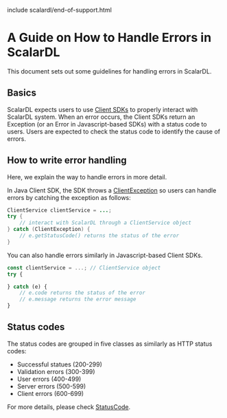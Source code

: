 include scalardl/end-of-support.html

# A Guide on How to Handle Errors in ScalarDL

This document sets out some guidelines for handling errors in ScalarDL.

## Basics

ScalarDL expects users to use [Client SDKs](https://github.com/scalar-labs/scalardl/blob/master/docs/index.md#client-sdks) to properly interact with ScalarDL system.
When an error occurs, the Client SDKs return an Exception (or an Error in Javascript-based SDKs) with a status code to users.
Users are expected to check the status code to identify the cause of errors.

## How to write error handling

Here, we explain the way to handle errors in more detail.

In Java Client SDK, the SDK throws a [ClientException](https://scalar-labs.github.io/scalardl/javadoc/latest/client/com/scalar/dl/client/exception/ClientException.html) so users can handle errors by catching the exception as follows:

```java
ClientService clientService = ...;
try {
    // interact with ScalarDL through a ClientService object
} catch (ClientException) {
    // e.getStatusCode() returns the status of the error
}
```

You can also handle errors similarly in Javascript-based Client SDKs.

```javascript
const clientService = ...; // ClientService object
try {

} catch (e) {
    // e.code returns the status of the error
    // e.message returns the error message
}

```

## Status codes

The status codes are grouped in five classes as similarly as HTTP status codes:

* Successful statues (200-299)
* Validation errors (300-399)
* User errors (400-499)
* Server errors (500-599)
* Client errors (600-699)

For more details, please check [StatusCode](https://scalar-labs.github.io/scalardl/javadoc/latest/common/com/scalar/dl/ledger/service/StatusCode.html).
